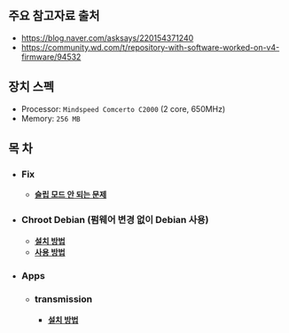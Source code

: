 ## 주요 참고자료 출처
* https://blog.naver.com/asksays/220154371240
* https://community.wd.com/t/repository-with-software-worked-on-v4-firmware/94532

## 장치 스펙
* Processor: `Mindspeed Comcerto C2000` (2 core, 650MHz)
* Memory: `256 MB`

## 목 차
* ### **Fix**
  * [**슬립 모드 안 되는 문제**](./Fix/Sleep&#32;Mode&#32;Fix.md)
* ### **Chroot Debian (펌웨어 변경 없이 Debian 사용)**
  * [**설치 방법**](./Chroot&#32;Debian/설치&#32;방법.md)
  * [**사용 방법**](./Chroot&#32;Debian/사용&#32;방법.md)
* ### **Apps**
  * ### **transmission**
    * [**설치 방법**](./Apps/transmission/설치&#32;방법.md)